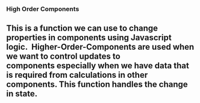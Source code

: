 ### High Order Components

## This is a function we can use to change properties in components using Javascript logic.  Higher-Order-Components are used when we want to control updates to components especially when we have data that is required from calculations in other components. This function handles the change in state. 
